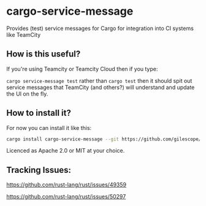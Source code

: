 # cargo-service-message
Provides (test) service messages for Cargo for integration into CI systems like TeamCity

## How is this useful?

If you're using Teamcity or Teamcity Cloud then if you type:

`cargo service-message test` rather than `cargo test` then it should spit out service messages that TeamCity (and others?) will understand and update the UI on the fly.

## How to install it?

For now you can install it like this:
```sh
cargo install cargo-service-message --git https://github.com/gilescope/cargo-service-message.git
```

Licenced as Apache 2.0 or MIT at your choice.


## Tracking Issues:

https://github.com/rust-lang/rust/issues/49359

https://github.com/rust-lang/rust/issues/50297